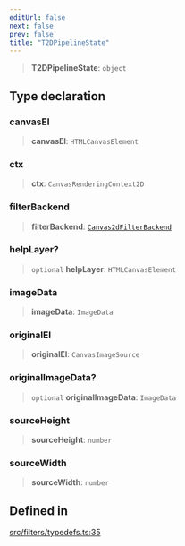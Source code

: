 ```yaml
---
editUrl: false
next: false
prev: false
title: "T2DPipelineState"
---
```


> **T2DPipelineState**: `object`

## Type declaration

### canvasEl

> **canvasEl**: `HTMLCanvasElement`

### ctx

> **ctx**: `CanvasRenderingContext2D`

### filterBackend

> **filterBackend**: [`Canvas2dFilterBackend`](/api/classes/canvas2dfilterbackend/)

### helpLayer?

> `optional` **helpLayer**: `HTMLCanvasElement`

### imageData

> **imageData**: `ImageData`

### originalEl

> **originalEl**: `CanvasImageSource`

### originalImageData?

> `optional` **originalImageData**: `ImageData`

### sourceHeight

> **sourceHeight**: `number`

### sourceWidth

> **sourceWidth**: `number`

## Defined in

[src/filters/typedefs.ts:35](https://github.com/fabricjs/fabric.js/blob/v6.0.0-rc4/src/filters/typedefs.ts#L35)

